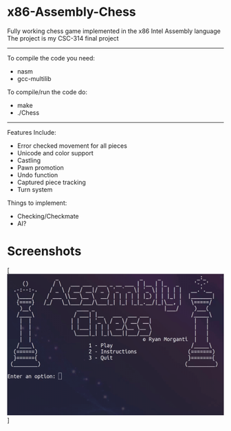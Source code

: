# x86-Assembly-Chess
Fully working chess game implemented in the x86 Intel Assembly language
The project is my CSC-314 final project

<hr>

To compile the code you need:
 * nasm
 * gcc-multilib

To compile/run the code do:
 * make
 * ./Chess

<hr>

Features Include:
 * Error checked movement for all pieces
 * Unicode and color support
 * Castling
 * Pawn promotion
 * Undo function
 * Captured piece tracking
 * Turn system

Things to implement:
 * Checking/Checkmate 
 * AI?

# Screenshots

[![Example Chess Moves](media/chess.gif)]
